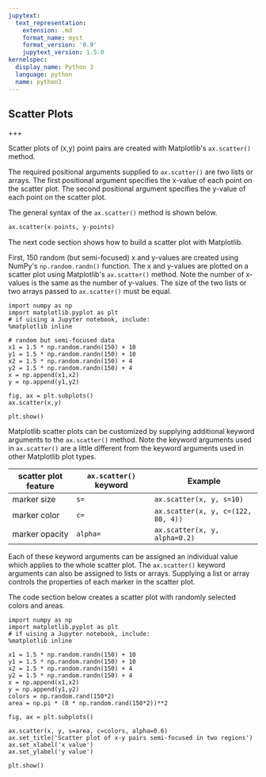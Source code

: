 ```yaml
---
jupytext:
  text_representation:
    extension: .md
    format_name: myst
    format_version: '0.9'
    jupytext_version: 1.5.0
kernelspec:
  display_name: Python 3
  language: python
  name: python3
---
```


## Scatter Plots

+++

Scatter plots of (x,y) point pairs are created with Matplotlib's ```ax.scatter()``` method. 

The required positional arguments supplied to ```ax.scatter()``` are two lists or arrays. The first positional argument specifies the x-value of each point on the scatter plot. The second positional argument specifies the y-value of each point on the scatter plot.

The general syntax of the ```ax.scatter()``` method is shown below.

```python
ax.scatter(x-points, y-points)
```

The next code section shows how to build a scatter plot with Matplotlib. 

First, 150 random (but semi-focused) x and y-values are created using NumPy's ```np.random.randn()``` function.   The x and y-values are plotted on a scatter plot using Matplotlib's ```ax.scatter()``` method. Note the number of x-values is the same as the number of y-values. The size of the two lists or two arrays passed to ```ax.scatter()``` must be equal.

```{code-cell} ipython3
import numpy as np
import matplotlib.pyplot as plt
# if uising a Jupyter notebook, include:
%matplotlib inline

# random but semi-focused data
x1 = 1.5 * np.random.randn(150) + 10
y1 = 1.5 * np.random.randn(150) + 10
x2 = 1.5 * np.random.randn(150) + 4
y2 = 1.5 * np.random.randn(150) + 4
x = np.append(x1,x2)
y = np.append(y1,y2)

fig, ax = plt.subplots()
ax.scatter(x,y)

plt.show()
```

Matplotlib scatter plots can be customized by supplying additional keyword arguments to the ```ax.scatter()``` method. Note the keyword arguments used in ```ax.scatter()``` are a little different from the keyword arguments used in other Matplotlib plot types.

| scatter plot feature | ```ax.scatter()``` keyword | Example |
| --- | --- | --- |
| marker size | ```s=``` | ```ax.scatter(x, y, s=10)``` |
| marker color | ```c=``` | ```ax.scatter(x, y, c=(122, 80, 4))``` |
| marker opacity | ```alpha=``` | ```ax.scatter(x, y, alpha=0.2)``` |

Each of these keyword arguments can be assigned an individual value which applies to the whole scatter plot. The ```ax.scatter()``` keyword arguments can also be assigned to lists or arrays. Supplying a list or array controls the properties of each marker in the scatter plot.

The code section below creates a scatter plot with randomly selected colors and areas.

```{code-cell} ipython3
import numpy as np
import matplotlib.pyplot as plt
# if uising a Jupyter notebook, include:
%matplotlib inline

x1 = 1.5 * np.random.randn(150) + 10
y1 = 1.5 * np.random.randn(150) + 10
x2 = 1.5 * np.random.randn(150) + 4
y2 = 1.5 * np.random.randn(150) + 4
x = np.append(x1,x2)
y = np.append(y1,y2)
colors = np.random.rand(150*2)
area = np.pi * (8 * np.random.rand(150*2))**2

fig, ax = plt.subplots()

ax.scatter(x, y, s=area, c=colors, alpha=0.6)
ax.set_title('Scatter plot of x-y pairs semi-focused in two regions')
ax.set_xlabel('x value')
ax.set_ylabel('y value')

plt.show()
```

```{code-cell} ipython3

```
